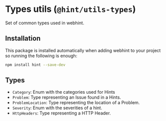 # Types utils (`@hint/utils-types`)

Set of common types used in webhint.

## Installation

This package is installed automatically when adding webhint to your project
so running the following is enough:

```bash
npm install hint --save-dev
```

## Types

* `Category`: Enum with the categories used for Hints
* `Problem`: Type representing an Issue found in a Hints.
* `ProblemLocation`: Type representing the location of a Problem.
* `Severity`: Enum with the severities of a hint.
* `HttpHeaders`: Type representing a HTTP Header.
